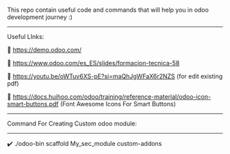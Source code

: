 This repo contain useful code and commands that will help you in odoo development journey :)
____________________
Useful LInks:

🔗 https://demo.odoo.com/

🔗 https://www.odoo.com/es_ES/slides/formacion-tecnica-58

🔗 https://youtu.be/oWTuv6XS-pE?si=maQhJgWFaX6r2NZS (for edit existing pdf)

🔗 https://docs.huihoo.com/odoo/training/reference-material/odoo-icon-smart-buttons.pdf (Font Awesome Icons For Smart Buttons)


_______________________________________________________________

Command For Creating Custom odoo module:
______________________________
 ✔️ ./odoo-bin scaffold My_sec_module custom-addons





